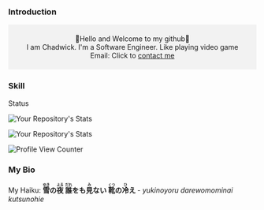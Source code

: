 ### Introduction

<div align="center" style="background-color: #f2f2f2; padding: 20px;">
👋Hello and Welcome to my github👋  <br>
I am Chadwick. I'm a Software Engineer. Like playing video game  <br>
Email: Click to <a href="mailto:chadwickau@hotmail.com?subject=Github%20Job">contact me</a>  <br>
</div>

### Skill
<div class="skills"></div>







<div id="Status">Status</div>

![Your Repository's Stats](https://github-readme-stats.vercel.app/api?username=sirrorsmoore1975&show_icons=true)  

![Your Repository's Stats](https://github-readme-stats.vercel.app/api/top-langs/?username=sirrorsmoore1975&theme=blue-green)  

![Profile View Counter](https://komarev.com/ghpvc/?username=sirrorsmoore1975)



### My Bio
<div id="bio01">My Haiku:

<b>
<ruby>雪<rt>ゆき</rt></ruby>の<ruby>夜<rt>よる</rt></ruby> <ruby>誰<rt>だれ</rt></ruby>をも<ruby>見<rt>み</rt></ruby>ない <ruby>靴<rt>くつ</rt></ruby>の<ruby>冷<rt>ひ</rt></ruby>え
</b>
<i> - yukinoyoru darewomominai kutsunohie</i>


</div>